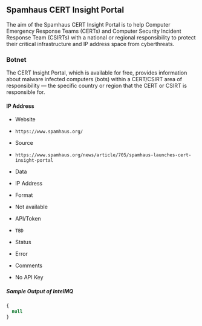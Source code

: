## Spamhaus CERT Insight Portal

The aim of the Spamhaus CERT Insight Portal is to help Computer Emergency
Response Teams (CERTs) and Computer Security Incident Response Team (CSIRTs)
with a national or regional responsibility to protect their critical
infrastructure and IP address space from cyberthreats.

### Botnet

The CERT Insight Portal, which is available for free, provides information about
malware infected computers (bots) within a CERT/CSIRT area of responsibility —
the specific country or region that the CERT or CSIRT is responsible for. 

#### IP Address
>
* Website
 - `https://www.spamhaus.org/`
* Source
 - `https://www.spamhaus.org/news/article/705/spamhaus-launches-cert-insight-portal`
* Data
 - IP Address
* Format
 - Not available
* API/Token
 - `TBD`
* Status
 - Error
* Comments
 - No API Key

##### Sample Output of IntelMQ

```javascript
{
  null
}
```